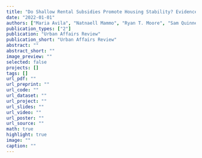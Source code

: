 ```yaml
---
title: "Do Shallow Rental Subsidies Promote Housing Stability? Evidence on Costs and Effects from DC's Shallow Flexible Rent Subsidy Program"
date: "2022-01-01"
authors: ["Maria Avila", "Natnaell Mammo", "Ryan T. Moore", "Sam Quinney"]
publication_types: ["2"]
publication: "Urban Affairs Review"
publication_short: "Urban Affairs Review"
abstract: ""
abstract_short: ""
image_preview: ""
selected: false
projects: []
tags: []
url_pdf: ""
url_preprint: ""
url_code: ""
url_dataset: ""
url_project: ""
url_slides: ""
url_video: ""
url_poster: ""
url_source: ""
math: true
highlight: true
image: ""
caption: ""
---
```

